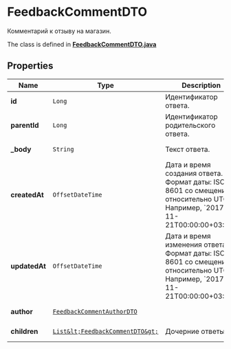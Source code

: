 

# FeedbackCommentDTO

Комментарий к отзыву на магазин.

The class is defined in **[FeedbackCommentDTO.java](../../src/main/java/org/openapitools/model/FeedbackCommentDTO.java)**

## Properties

Name | Type | Description | Notes
------------ | ------------- | ------------- | -------------
**id** | `Long` | Идентификатор ответа. |  [optional property]
**parentId** | `Long` | Идентификатор родительского ответа. |  [optional property]
**_body** | `String` | Текст ответа. |  [optional property]
**createdAt** | `OffsetDateTime` | Дата и время создания ответа.  Формат даты: ISO 8601 со смещением относительно UTC. Например, &#x60;2017-11-21T00:00:00+03:00&#x60;.  |  [optional property]
**updatedAt** | `OffsetDateTime` | Дата и время изменения ответа.  Формат даты: ISO 8601 со смещением относительно UTC. Например, &#x60;2017-11-21T00:00:00+03:00&#x60;.  |  [optional property]
**author** | [`FeedbackCommentAuthorDTO`](FeedbackCommentAuthorDTO.md) |  |  [optional property]
**children** | [`List&lt;FeedbackCommentDTO&gt;`](FeedbackCommentDTO.md) | Дочерние ответы. |  [optional property]









